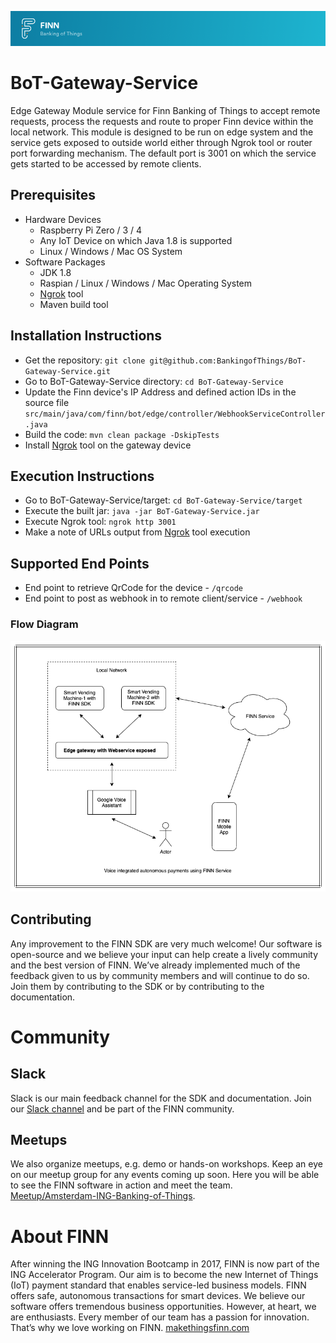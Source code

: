 ![readme-header](readme-header.png)

# BoT-Gateway-Service
  Edge Gateway Module service for Finn Banking of Things to accept remote requests, process the requests and route to proper Finn device within the local network. This module is designed to be run on edge system and the service gets exposed to outside world either through Ngrok tool or router port forwarding mechanism. The default port is 3001 on which the service gets started to be accessed by remote clients.
  
## Prerequisites
- Hardware Devices
  - Raspberry Pi Zero / 3 / 4
  - Any IoT Device on which Java 1.8 is supported
  - Linux / Windows / Mac OS System
- Software Packages
  - JDK 1.8
  - Raspian / Linux / Windows / Mac Operating System
  - [Ngrok](https://ngrok.com/) tool
  - Maven build tool

## Installation Instructions
  - Get the repository: `git clone git@github.com:BankingofThings/BoT-Gateway-Service.git`
  - Go to BoT-Gateway-Service directory:  `cd BoT-Gateway-Service`
  - Update the Finn device's IP Address and defined action IDs in the source file `src/main/java/com/finn/bot/edge/controller/WebhookServiceController.java`
  - Build the code: `mvn clean package -DskipTests`
  - Install [Ngrok](https://ngrok.com/) tool on the gateway device
  
## Execution Instructions
  - Go to BoT-Gateway-Service/target:  `cd BoT-Gateway-Service/target`
  - Execute the built jar:  `java -jar BoT-Gateway-Service.jar`
  - Execute Ngrok tool:  `ngrok http 3001`
  - Make a note of URLs output from [Ngrok](https://ngrok.com/) tool execution
  
## Supported End Points
  - End point to retrieve QrCode for the device - `/qrcode`
  - End point to post as webhook in to remote client/service - `/webhook`

### Flow Diagram
![readme-header](Voice-enabled-Finn-flow.png)

## Contributing
Any improvement to the FINN SDK are very much welcome! Our software is open-source and we believe your input can help create a lively community and the best version of FINN. We’ve already implemented much of the feedback given to us by community members and will continue to do so. Join them by contributing to the SDK or by contributing to the documentation.

# Community

## Slack
Slack is our main feedback channel for the SDK and documentation. Join our [Slack channel](https://ing-bankingofthings.slack.com/join/shared_invite/enQtNDEyODg3MDE1NDg4LWJhNGFiOTFhZmVlNGQwMTM4ZjQzNmZmZDk5ZGZiNjNlZTVjZjNmYjE0Y2MxZjU5MWQxNmY5MTgzYzAxNmFiNGU) and be part of the FINN community.<br/>

## Meetups
We also organize meetups, e.g. demo or hands-on workshops. Keep an eye on our meetup group for any events coming up soon. Here you will be able to see the FINN software in action and meet the team.<br/>
[Meetup/Amsterdam-ING-Banking-of-Things](meetup.com/Amsterdam-ING-Banking-of-Things/).
 
# About FINN
After winning the ING Innovation Bootcamp in 2017, FINN is now part of the ING Accelerator Program. Our aim is to become the new Internet of Things (IoT) payment standard that enables service-led business models. FINN offers safe, autonomous transactions for smart devices.
We believe our software offers tremendous business opportunities. However, at heart, we are enthusiasts. Every member of our team has a passion for innovation. That’s why we love working on FINN.
[makethingsfinn.com](makethingsfinn.com)
